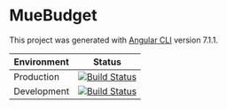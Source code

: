 # MueBudget

This project was generated with [Angular CLI](https://github.com/angular/angular-cli) version 7.1.1.

| Environment | Status |
| --- | --- |
| Production | [![Build Status](https://travis-ci.org/muehan/mue-budget.svg?branch=master)](https://travis-ci.org/muehan/mue-shoplist)   |
| Development | [![Build Status](https://travis-ci.org/muehan/mue-budget.svg?branch=development)](https://travis-ci.org/muehan/mue-shoplist) |